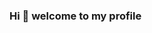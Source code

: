 ### Hi 👋 welcome to my profile

<!--
**SubhaBrataHowlader/SubhaBrataHowlader** is a ✨ _special_ ✨ repository because its `README.md` (this file) appears on your GitHub profile.

Here are some ideas to get you started:

- 🙋🏻‍♂️ About Me
- 👁 I'm interested on managing and analyzing data that help decisions-making.
- 🌱 I’m currently pursuing a Master of Science in Business Analytics at HULT International Business School. Learning and improving my knowledge on machine learning by creating unsupervised and supervised algorithms, data science (Python, R, SQL) and data visualization (Tableau).
- 📈 I love to learn and improve my skills and knowledge in all the things i'm passionate about.
- 🕺🏻 I’m looking to collaborate on Finance/business problems using data analysis to help on the decision-making.
- 📫 Please feel free reach me by sending me an email to : subhabratahow@gmailmail.com or on linkedIn:www.linkedin.com/in/subhabratahowlader
-->
